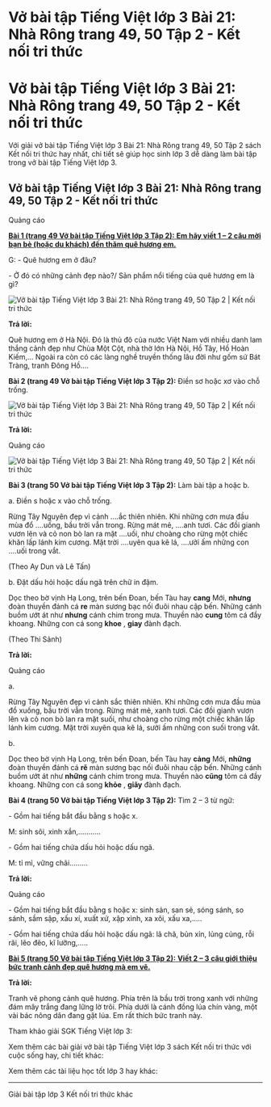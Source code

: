 # Vở bài tập Tiếng Việt lớp 3 Bài 21: Nhà Rông trang 49, 50 Tập 2 - Kết nối tri thức

# Vở bài tập Tiếng Việt lớp 3 Bài 21: Nhà Rông trang 49, 50 Tập 2 - Kết nối tri thức

Với giải vở bài tập Tiếng Việt lớp 3 Bài 21: Nhà Rông trang 49, 50 Tập 2 sách Kết nối tri thức hay nhất, chi tiết sẽ giúp học sinh lớp 3 dễ dàng làm bài tập trong vở bài tập Tiếng Việt lớp 3.

## Vở bài tập Tiếng Việt lớp 3 Bài 21: Nhà Rông trang 49, 50 Tập 2 - Kết nối tri thức

Quảng cáo

[**Bài 1 (trang 49 Vở bài tập Tiếng Việt lớp 3 Tập 2):** **Em hãy viết 1 – 2 câu mời bạn bè (hoặc du khách) đến thăm quê hương em.**](https://vietjack.com/vbt-tieng-viet-3-kn/viet-1-2-cau-moi-ban-be-hoac-du-khach-den-tham-que-huong-em-vm.jsp)

G: - Quê hương em ở đâu?

\- Ở đó có những cảnh đẹp nào?/ Sản phẩm nổi tiếng của quê hương em là gì?

![Vở bài tập Tiếng Việt lớp 3 Bài 21: Nhà Rông trang 49, 50 Tập 2 | Kết nối tri thức](https://vietjack.com/vbt-tieng-viet-3-kn/images/bai-21-nha-rong-140488.PNG)

**Trả lời:**

Quê hương em ở Hà Nội. Đó là thủ đô của nước Việt Nam với nhiều danh lam thắng cảnh đẹp như Chùa Một Cột, nhà thờ lớn Hà Nội, Hồ Tây, Hồ Hoàn Kiếm,… Ngoài ra còn có các làng nghề truyền thống lâu đời như gốm sứ Bát Tràng, tranh Đông Hồ….

**Bài 2 (trang 49 Vở bài tập Tiếng Việt lớp 3 Tập 2):** Điền sơ hoặc xơ vào chỗ trống.

![Vở bài tập Tiếng Việt lớp 3 Bài 21: Nhà Rông trang 49, 50 Tập 2 | Kết nối tri thức](https://vietjack.com/vbt-tieng-viet-3-kn/images/bai-21-nha-rong-140486.PNG)

**Trả lời:**

Quảng cáo

![Vở bài tập Tiếng Việt lớp 3 Bài 21: Nhà Rông trang 49, 50 Tập 2 | Kết nối tri thức](https://vietjack.com/vbt-tieng-viet-3-kn/images/bai-21-nha-rong-140485.PNG)

**Bài 3 (trang 50 Vở bài tập Tiếng Việt lớp 3 Tập 2):** Làm bài tập a hoặc b.

a. Điền s hoặc x vào chỗ trống.

Rừng Tây Nguyên đẹp vì cảnh ....ắc thiên nhiên. Khi những cơn mưa đầu mùa đổ ....uống, bầu trời vẫn trong. Rừng mát mẻ, ....anh tươi. Các đồi gianh vươn lên và cỏ non bò lan ra mặt ....uối, như choàng cho rừng một chiếc khăn lấp lánh kim cương. Mặt trời ....uyên qua kẽ lá, ....ưởi ấm những con ....uối trong vắt.

(Theo Ay Dun và Lê Tấn)

b. Đặt dấu hỏi hoặc dấu ngã trên chữ in đậm.

Dọc theo bờ vịnh Hạ Long, trên bến Đoan, bến Tàu hay **cang** Mới, **nhưng** đoàn thuyền đánh cá **re** màn sương bạc nối đuôi nhau cập bến. Những cánh buồm ướt át như **nhưng** cánh chim trong mưa. Thuyền nào **cung** tôm cá đầy khoang. Những con cá song **khoe** , **giay** đành đạch.

(Theo Thi Sảnh)

**Trả lời:**

Quảng cáo

a.

Rừng Tây Nguyên đẹp vì cảnh sắc thiên nhiên. Khi những cơn mưa đầu mùa đổ xuống, bầu trời vẫn trong. Rừng mát mẻ, xanh tươi. Các đồi gianh vươn lên và cỏ non bò lan ra mặt suối, như choàng cho rừng một chiếc khăn lấp lánh kim cương. Mặt trời xuyên qua kẽ lá, sưởi ấm những con suối trong vắt.

b. 

Dọc theo bờ vịnh Hạ Long, trên bến Đoan, bến Tàu hay **cảng** Mới, **những** đoàn thuyền đánh cá **rẽ** màn sương bạc nối đuôi nhau cập bến. Những cánh buồm ướt át như **những** cánh chim trong mưa. Thuyền nào **cũng** tôm cá đầy khoang. Những con cá song **khỏe** , **giãy** đành đạch.

**Bài 4 (trang 50 Vở bài tập Tiếng Việt lớp 3 Tập 2):** Tìm 2 – 3 từ ngữ:

\- Gồm hai tiếng bắt đầu bằng s hoặc x.

M: sinh sôi, xinh xắn,………..

\- Gồm hai tiếng chứa dấu hỏi hoặc dấu ngã.

M: tỉ mỉ, vững chãi.........

**Trả lời:**

Quảng cáo

\- Gồm hai tiếng bắt đầu bằng s hoặc x: sinh sản, san sẻ, sóng sánh, so sánh, sầm sập, xấu xí, xuất xứ, xập xình, xa xôi, xấu xa,…..

\- Gồm hai tiếng chứa dấu hỏi hoặc dấu ngã: lã chã, bủn xỉn, lủng củng, rỗi rãi, lẽo đẽo, kĩ lưỡng,…..

[**Bài 5 (trang 50 Vở bài tập Tiếng Việt lớp 3 Tập 2):** **Viết 2 – 3 câu giới thiệu bức tranh cảnh đẹp quê hương mà em vẽ.**](https://vietjack.com/vbt-tieng-viet-3-kn/viet-2-3-cau-gioi-thieu-buc-tranh-canh-dep-que-huong-ma-em-ve-vm.jsp)

**Trả lời:**

Tranh vẽ phong cảnh quê hương. Phía trên là bầu trời trong xanh với những đám mây trắng đang lững lờ trôi. Phía dưới là cánh đồng lúa chín vàng, một vài bác nông dân đang gặt lúa. Em rất thích bức tranh này.

Tham khảo giải SGK Tiếng Việt lớp 3:

Xem thêm các bài giải vở bài tập Tiếng Việt lớp 3 sách Kết nối tri thức với cuộc sống hay, chi tiết khác:

Xem thêm các tài liệu học tốt lớp 3 hay khác:

* * *

Giải bài tập lớp 3 Kết nối tri thức khác
